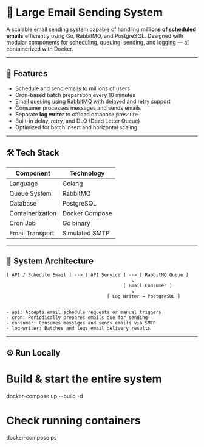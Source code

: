 # 📧 Large Email Sending System

A scalable email sending system capable of handling **millions of scheduled emails** efficiently using Go, RabbitMQ, and PostgreSQL. Designed with modular components for scheduling, queuing, sending, and logging — all containerized with Docker.

---

## 🚀 Features

- Schedule and send emails to millions of users
- Cron-based batch preparation every 10 minutes
- Email queuing using RabbitMQ with delayed and retry support
- Consumer processes messages and sends emails
- Separate **log writer** to offload database pressure
- Built-in delay, retry, and DLQ (Dead Letter Queue)
- Optimized for batch insert and horizontal scaling

---

## 🛠️ Tech Stack

| Component        | Technology       |
|------------------|------------------|
| Language         | Golang           |
| Queue System     | RabbitMQ         |
| Database         | PostgreSQL       |
| Containerization | Docker Compose   |
| Cron Job         | Go binary        |
| Email Transport  | Simulated SMTP   |

---

## 🧱 System Architecture

```text
[ API / Schedule Email ] --> [ API Service ] --> [ RabbitMQ Queue ]
                                              ↘
                                           [ Email Consumer ]
                                              ↘
                                     [ Log Writer → PostgreSQL ]


- api: Accepts email schedule requests or manual triggers
- cron: Periodically prepares emails due for sending
- consumer: Consumes messages and sends emails via SMTP
- log-writer: Batches and logs email delivery results
```

---

## ⚙️ Run Locally
# Build & start the entire system
docker-compose up --build -d

# Check running containers
docker-compose ps
